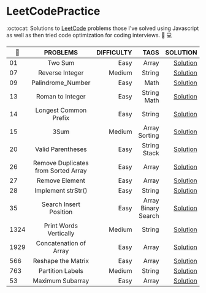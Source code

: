 # LeetCodePractice
:octocat: Solutions to <a href="https://leetcode.com/">LeetCode</a> problems those I've solved using Javascript as well as then tried code optimization for coding interviews. 
:rocket: :computer:



| :pushpin:| PROBLEMS | DIFFICULTY | TAGS | SOLUTION |
| ------------- |:----------------:| -----------:|------:| -------: |
| 01 | Two Sum | Easy | Array | <a href="https://github.com/saifakib/LeetCodePractice/blob/master/1.Two_Sum.js">Solution</a>|
| 07 | Reverse Integer | Medium | String | <a href="https://github.com/saifakib/LeetCodePractice/blob/master/7.Reverse_Integer.js">Solution</a>|
| 09 | Palindrome_Number | Easy | Math | <a href="https://github.com/saifakib/LeetCodePractice/blob/master/9.Palindrome_Number.js">Solution</a>|
| 13 | Roman to Integer | Easy | String Math | <a href="https://github.com/saifakib/LeetCodePractice/blob/master/13.roman-to-integer.js">Solution</a>|
| 14 | Longest Common Prefix | Easy | String | <a href="https://github.com/saifakib/LeetCodePractice/blob/master/14.longest-common-prefix.js">Solution</a>|
| 15 | 3Sum | Medium | Array Sorting  | <a href="https://github.com/saifakib/LeetCodePractice/blob/master/15.3Sum.js">Solution</a>|
| 20 | Valid Parentheses | Easy | String Stack | <a href="https://github.com/saifakib/LeetCodePractice/blob/master/20.valid-parentheses.js">Solution</a>|
| 26 | Remove Duplicates from Sorted Array | Easy | Array | <a href="https://github.com/saifakib/LeetCodePractice/blob/master/26.remove-duplicates-from-sorted-array.js">Solution</a>|
| 27 | Remove Element | Easy | Array | <a href="https://github.com/saifakib/LeetCodePractice/blob/master/27.remove-element.js">Solution</a>|
| 28 | Implement strStr() | Easy | String | <a href="https://github.com/saifakib/LeetCodePractice/blob/master/28.implement-strStr.js">Solution</a>|
| 35 | Search Insert Position | Easy | Array Binary Search | <a href="https://github.com/saifakib/LeetCodePractice/blob/master/35.search-insert-position.js">Solution</a>|
| 1324 | Print Words Vertically | Medium | String | <a href="https://github.com/saifakib/LeetCodePractice/blob/master/1324.print-words-vertically.js">Solution</a>|
| 1929 | Concatenation of Array | Easy | Array | <a href="https://github.com/saifakib/LeetCodePractice/blob/master/1929.concatenation-of-array.js">Solution</a>|
| 566 | Reshape the Matrix | Easy | Array | <a href="https://github.com/saifakib/LeetCodePractice/blob/master/566.reshape-the-matrix.js">Solution</a>|
| 763 | Partition Labels | Medium | String | <a href="https://github.com/saifakib/LeetCodePractice/blob/master/763.partition-labels.js">Solution</a>|
| 53 | Maximum Subarray | Easy | Array | <a href="https://github.com/saifakib/LeetCodePractice/blob/master/53.maximum-subarray.js">Solution</a>|
